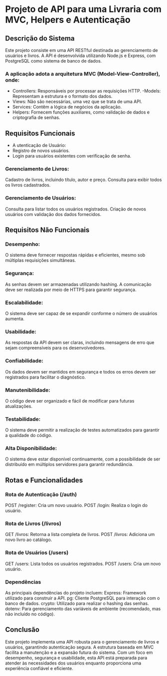 # Projeto de API para uma Livraria com MVC, Helpers e Autenticação

## Descrição do Sistema
Este projeto consiste em uma API RESTful destinada ao gerenciamento de usuários e livros. A API é desenvolvida utilizando Node.js e Express, com PostgreSQL como sistema de banco de dados.
### A aplicação adota a arquitetura MVC (Model-View-Controller), onde:
- Controllers: Responsáveis por processar as requisições HTTP.
-Models: Representam a estrutura e o formato dos dados.
- Views: Não são necessárias, uma vez que se trata de uma API.
- Services: Contêm a lógica de negócios da aplicação.
- Helpers: Fornecem funções auxiliares, como validação de dados e criptografia de senhas.
## Requisitos Funcionais
- A utenticação de Usuário:
- Registro de novos usuários.
- Login para usuários existentes com verificação de senha.

### Gerenciamento de Livros:
Cadastro de livros, incluindo título, autor e preço.
Consulta para exibir todos os livros cadastrados.
### Gerenciamento de Usuários:
Consulta para listar todos os usuários registrados.
Criação de novos usuários com validação dos dados fornecidos.

## Requisitos Não Funcionais 

### Desempenho:
O sistema deve fornecer respostas rápidas e eficientes, mesmo sob múltiplas requisições simultâneas.

### Segurança:
As senhas devem ser armazenadas utilizando hashing. A comunicação deve ser realizada por meio de HTTPS para garantir segurança.

### Escalabilidade: 
O sistema deve ser capaz de se expandir conforme o número de usuários aumenta.

### Usabilidade: 
As respostas da API devem ser claras, incluindo mensagens de erro que sejam compreensíveis para os desenvolvedores.

### Confiabilidade: 
Os dados devem ser mantidos em segurança e todos os erros devem ser registrados para facilitar o diagnóstico.

### Manutenibilidade: 
O código deve ser organizado e fácil de modificar para futuras atualizações.

### Testabilidade: 
O sistema deve permitir a realização de testes automatizados para garantir a qualidade do código.

### Alta Disponibilidade: 
O sistema deve estar disponível continuamente, com a possibilidade de ser distribuído em múltiplos servidores para garantir redundância.

## Rotas e Funcionalidades

### Rota de Autenticação (/auth)
POST /register: Cria um novo usuário.
POST /login: Realiza o login do usuário.

### Rota de Livros (/livros)
GET /livros: Retorna a lista completa de livros.
POST /livros: Adiciona um novo livro ao catálogo.

### Rota de Usuários (/users)
GET /users: Lista todos os usuários registrados.
POST /users: Cria um novo usuário.

### Dependências
As principais dependências do projeto incluem:
Express: Framework utilizado para construir a API.
pg: Cliente PostgreSQL para interação com o banco de dados.
crypto: Utilizado para realizar o hashing das senhas.
dotenv: Para gerenciamento das variáveis de ambiente (recomendado, mas não incluído no código).

## Conclusão
Este projeto implementa uma API robusta para o gerenciamento de livros e usuários, garantindo autenticação segura. A estrutura baseada em MVC facilita a manutenção e a expansão futura do sistema. Com um foco em desempenho, segurança e usabilidade, esta API está preparada para atender às necessidades dos usuários enquanto proporciona uma experiência confiável e eficiente.
